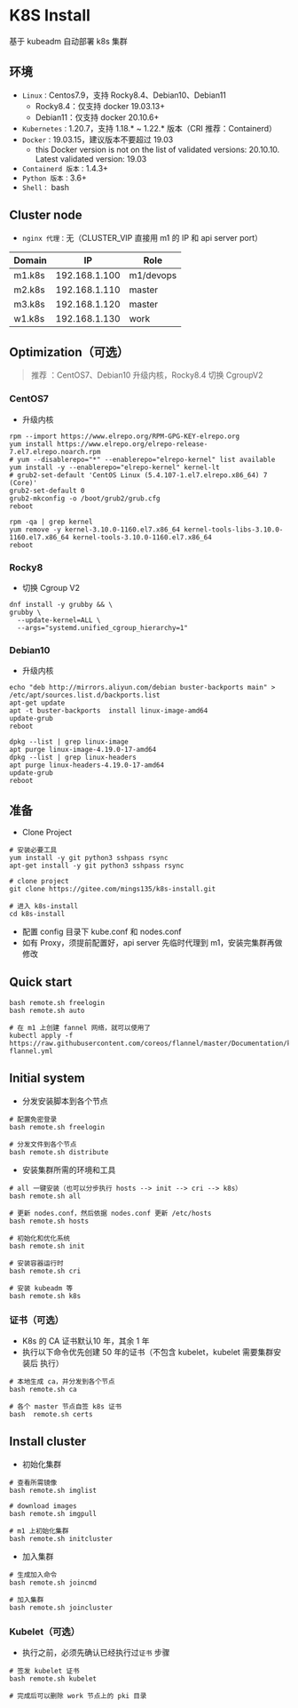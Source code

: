 # K8S Install

基于 kubeadm 自动部署 k8s 集群



## 环境

- `Linux：`Centos7.9，支持 Rocky8.4、Debian10、Debian11
  - Rocky8.4：仅支持 docker 19.03.13+
  - Debian11：仅支持 docker 20.10.6+
- `Kubernetes：`1.20.7，支持 1.18.* ~ 1.22.* 版本（CRI 推荐：Containerd）
- `Docker：`19.03.15，建议版本不要超过 19.03
  - this Docker version is not on the list of validated versions: 20.10.10. Latest validated version: 19.03
- `Containerd 版本：`1.4.3+
- `Python 版本：`3.6+
- `Shell：` bash



## Cluster node

- `nginx 代理：`无（CLUSTER_VIP 直接用 m1 的 IP 和 api server port）

| Domain | IP            | Role      |
| ------ | ------------- | --------- |
| m1.k8s | 192.168.1.100 | m1/devops |
| m2.k8s | 192.168.1.110 | master    |
| m3.k8s | 192.168.1.120 | master    |
| w1.k8s | 192.168.1.130 | work      |



## Optimization（可选）

> 推荐 ：CentOS7、Debian10 升级内核，Rocky8.4 切换 CgroupV2



### CentOS7

- 升级内核

```shell
rpm --import https://www.elrepo.org/RPM-GPG-KEY-elrepo.org
yum install https://www.elrepo.org/elrepo-release-7.el7.elrepo.noarch.rpm
# yum --disablerepo="*" --enablerepo="elrepo-kernel" list available
yum install -y --enablerepo="elrepo-kernel" kernel-lt
# grub2-set-default 'CentOS Linux (5.4.107-1.el7.elrepo.x86_64) 7 (Core)'
grub2-set-default 0
grub2-mkconfig -o /boot/grub2/grub.cfg
reboot

rpm -qa | grep kernel
yum remove -y kernel-3.10.0-1160.el7.x86_64 kernel-tools-libs-3.10.0-1160.el7.x86_64 kernel-tools-3.10.0-1160.el7.x86_64
reboot
```



### Rocky8

- 切换 Cgroup V2

```shell
dnf install -y grubby && \
grubby \
  --update-kernel=ALL \
  --args="systemd.unified_cgroup_hierarchy=1"
```



### Debian10

- 升级内核

```shell
echo "deb http://mirrors.aliyun.com/debian buster-backports main" > /etc/apt/sources.list.d/backports.list
apt-get update
apt -t buster-backports  install linux-image-amd64
update-grub
reboot

dpkg --list | grep linux-image
apt purge linux-image-4.19.0-17-amd64
dpkg --list | grep linux-headers
apt purge linux-headers-4.19.0-17-amd64
update-grub
reboot
```



## 准备
- Clone Project

```shell
# 安装必要工具
yum install -y git python3 sshpass rsync
apt-get install -y git python3 sshpass rsync

# clone project
git clone https://gitee.com/mings135/k8s-install.git

# 进入 k8s-install
cd k8s-install
```



- 配置 config 目录下 kube.conf 和 nodes.conf
- 如有 Proxy，须提前配置好，api server 先临时代理到 m1，安装完集群再做修改



## Quick start

```shell
bash remote.sh freelogin
bash remote.sh auto

# 在 m1 上创建 fannel 网络，就可以使用了
kubectl apply -f https://raw.githubusercontent.com/coreos/flannel/master/Documentation/kube-flannel.yml
```



## Initial system

- 分发安装脚本到各个节点

```shell
# 配置免密登录
bash remote.sh freelogin

# 分发文件到各个节点
bash remote.sh distribute
```



- 安装集群所需的环境和工具

```shell
# all 一键安装（也可以分步执行 hosts --> init --> cri --> k8s）
bash remote.sh all

# 更新 nodes.conf，然后依据 nodes.conf 更新 /etc/hosts
bash remote.sh hosts

# 初始化和优化系统
bash remote.sh init

# 安装容器运行时
bash remote.sh cri

# 安装 kubeadm 等
bash remote.sh k8s
```



### 证书（可选）

- K8s 的  CA 证书默认10 年，其余 1 年
- 执行以下命令优先创建 50 年的证书（不包含 kubelet，kubelet 需要集群安装后 执行）

```shell
# 本地生成 ca，并分发到各个节点
bash remote.sh ca

# 各个 master 节点自签 k8s 证书
bash  remote.sh certs
```



## Install cluster

- 初始化集群

```shell
# 查看所需镜像
bash remote.sh imglist

# download images
bash remote.sh imgpull

# m1 上初始化集群
bash remote.sh initcluster
```



- 加入集群

```shell
# 生成加入命令
bash remote.sh joincmd

# 加入集群
bash remote.sh joincluster
```



### Kubelet（可选）

- 执行之前，必须先确认已经执行过`证书` 步骤

```shell
# 签发 kubelet 证书
bash remote.sh kubelet

# 完成后可以删除 work 节点上的 pki 目录

```


